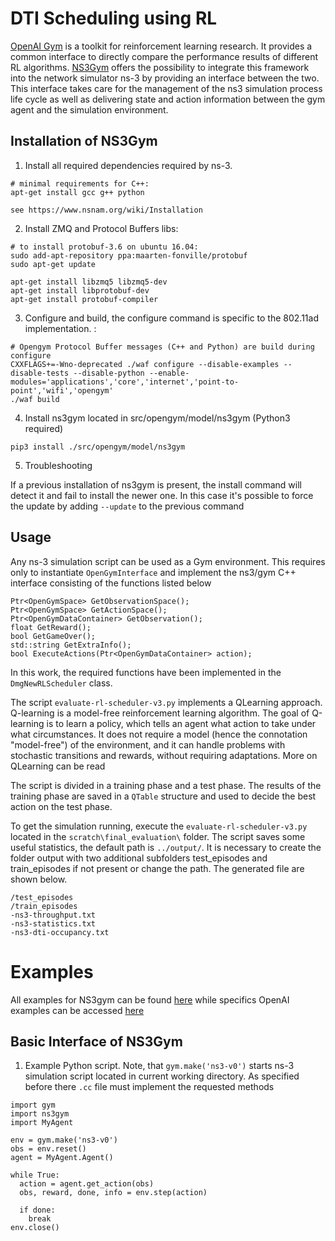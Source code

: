 # DTI Scheduling using RL

[OpenAI Gym](https://gym.openai.com/) is a toolkit for reinforcement learning research. It provides a common interface to directly compare the performance results of different RL algorithms.
[NS3Gym](https://github.com/tkn-tub/ns3-gym) offers the possibility to integrate this framework into the network simulator ns-3 by providing an interface between the two.
This interface takes care for the management of the ns3 simulation process life cycle as well as delivering state and action information between the gym agent and the simulation environment.

## Installation of NS3Gym

1. Install all required dependencies required by ns-3.
```
# minimal requirements for C++:
apt-get install gcc g++ python

see https://www.nsnam.org/wiki/Installation
```
2. Install ZMQ and Protocol Buffers libs:
```
# to install protobuf-3.6 on ubuntu 16.04:
sudo add-apt-repository ppa:maarten-fonville/protobuf
sudo apt-get update

apt-get install libzmq5 libzmq5-dev
apt-get install libprotobuf-dev
apt-get install protobuf-compiler
```
3. Configure and build, the configure command is specific to the 802.11ad implementation. :
```
# Opengym Protocol Buffer messages (C++ and Python) are build during configure
CXXFLAGS+=-Wno-deprecated ./waf configure --disable-examples --disable-tests --disable-python --enable-modules='applications','core','internet','point-to-point','wifi','opengym'
./waf build
```

4. Install ns3gym located in src/opengym/model/ns3gym (Python3 required)
```
pip3 install ./src/opengym/model/ns3gym
```

5. Troubleshooting

If a previous installation of ns3gym is present, the install command will detect it and fail to install the newer one. In this case it's possible to force the update by adding `--update` to the previous command





## Usage

Any ns-3 simulation script can be used as a Gym environment. This requires only to instantiate `OpenGymInterface` and implement the ns3/gym C++ interface consisting of the functions listed below
```
Ptr<OpenGymSpace> GetObservationSpace();
Ptr<OpenGymSpace> GetActionSpace();
Ptr<OpenGymDataContainer> GetObservation();
float GetReward();
bool GetGameOver();
std::string GetExtraInfo();
bool ExecuteActions(Ptr<OpenGymDataContainer> action);
```
In this work, the required functions have been implemented in the `DmgNewRLScheduler` class.

The script `evaluate-rl-scheduler-v3.py` implements a QLearning approach.
Q-learning is a model-free reinforcement learning algorithm. The goal of Q-learning is to learn a policy, which tells an agent what action to take under what circumstances. It does not require a model (hence the connotation "model-free") of the environment, and it can handle problems with stochastic transitions and rewards, without requiring adaptations.
More on QLearning can be read

The script is divided in a training phase and a test phase. The results of the training phase are saved in a `QTable` structure and used to decide the best action on the test phase.

To get the simulation running, execute the `evaluate-rl-scheduler-v3.py` located in the `scratch\final_evaluation\` folder. The script saves some useful statistics, the default path is `../output/`. It is necessary to create the folder output with two additional subfolders test_episodes and train_episodes if not present or change the path.
The generated file are shown below.
```
/test_episodes
/train_episodes
-ns3-throughput.txt
-ns3-statistics.txt
-ns3-dti-occupancy.txt
```

Examples
========

All examples for NS3gym can be found [here](https://github.com/tkn-tub/ns3-gym/tree/master/scratch) while specifics OpenAI examples can be accessed [here](https://github.com/openai/gym/tree/master/examples)

## Basic Interface of NS3Gym

1. Example Python script. Note, that `gym.make('ns3-v0')` starts ns-3 simulation script located in current working directory. As specified before there `.cc` file must implement the requested methods
```
import gym
import ns3gym
import MyAgent

env = gym.make('ns3-v0')
obs = env.reset()
agent = MyAgent.Agent()

while True:
  action = agent.get_action(obs)
  obs, reward, done, info = env.step(action)

  if done:
    break
env.close()
```
